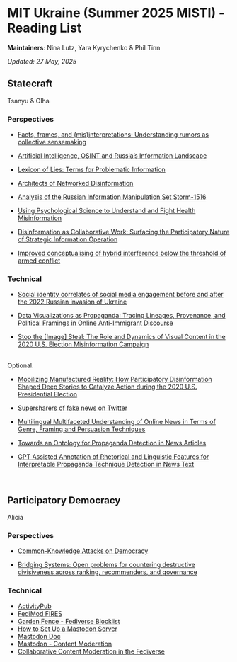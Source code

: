 # MIT Ukraine (Summer 2025 MISTI) - Reading List

**Maintainers**: Nina Lutz, Yara Kyrychenko & Phil Tinn

*Updated: 27 May, 2025*
<br/> 

## Statecraft
Tsanyu & Olha
<br/> 
### Perspectives
- [Facts, frames, and (mis)interpretations: Understanding rumors as collective sensemaking](https://www.cip.uw.edu/2023/12/06/rumors-collective-sensemaking-kate-starbird/)

- [Artificial Intelligence, OSINT and Russia’s Information Landscape](https://cetas.turing.ac.uk/sites/default/files/2023-02/cetas_expert_analysis_-_artificial_intelligence_osint_and_russias_information_landscape.pdf)

- [Lexicon of Lies: Terms for Problematic Information](https://datasociety.net/pubs/oh/DataAndSociety_LexiconofLies.pdf)  

- [Architects of Networked Disinformation](https://newtontechfordev.com/wp-content/uploads/2018/02/ARCHITECTS-OF-NETWORKED-DISINFORMATION-FULL-REPORT.pdf)

- [Analysis of the Russian Information Manipulation Set Storm-1516](https://drive.google.com/file/d/1-mZrWOX7OtDmX7RTDbsSfpW8445hx9vq/view)

- [Using Psychological Science to Understand and Fight Health Misinformation](https://www.apa.org/pubs/reports/misinformation-consensus-statement.pdf)

- [Disinformation as Collaborative Work: Surfacing the Participatory Nature of Strategic Information Operation](https://dl.acm.org/doi/pdf/10.1145/3359229)

- [Improved conceptualising of hybrid interference below the threshold of armed conflict](https://www.tandfonline.com/doi/full/10.1080/09662839.2023.2267478)

### Technical
- [Social identity correlates of social media engagement before and after the 2022 Russian invasion of Ukraine](https://www.nature.com/articles/s41467-024-52179-8)

- [Data Visualizations as Propaganda: Tracing Lineages, Provenance, and Political Framings in Online Anti-Immigrant Discourse](https://github.com/MIT-Ukraine/Digital-Frontlines/blob/main/reading_lists/PDFs/nina_priya_kate_cscw_2025.pdf)

- [Stop the [Image] Steal: The Role and Dynamics of Visual Content in the 2020 U.S. Election Misinformation Campaign](https://dl.acm.org/doi/10.1145/3555599)

<br/> 
Optional:

- [Mobilizing Manufactured Reality: How Participatory Disinformation Shaped Deep Stories to Catalyze Action during the 2020 U.S. Presidential Election
](https://dl.acm.org/doi/abs/10.1145/3579616)

- [Supersharers of fake news on Twitter](https://www.science.org/doi/10.1126/science.adl4435)

- [Multilingual Multifaceted Understanding of Online News in Terms of Genre, Framing and Persuasion Techniques](https://aclanthology.org/2023.acl-long.169.pdf)

- [Towards an Ontology for Propaganda Detection in News Articles](https://link.springer.com/chapter/10.1007/978-3-030-80418-3_35)

- [GPT Assisted Annotation of Rhetorical and Linguistic Features for Interpretable Propaganda Technique Detection in News Text](https://arxiv.org/abs/2407.11827)


<br/> 

## Participatory Democracy
Alicia
<br/> 
### Perspectives

- [Common-Knowledge Attacks on Democracy](https://www.schneier.com/wp-content/uploads/2018/11/Common_Knowledge_Attacks-2.pdf)

- [Bridging Systems: Open problems for countering destructive divisiveness across ranking, recommenders, and governance](https://knightcolumbia.org/content/bridging-systems)


### Technical

- [ActivityPub](https://en.wikipedia.org/wiki/ActivityPub)
- [FediMod FIRES](https://fires.fedimod.org/)
- [Garden Fence - Fediverse Blocklist](https://gardenfence.github.io/)
- [How to Set Up a Mastodon Server](https://www.liquidweb.com/blog/how-to-set-up-mastodon-server/)
- [Mastodon Doc](https://docs.joinmastodon.org/user/run-your-own/)
- [Mastodon - Content Moderation](https://docs.joinmastodon.org/admin/moderation/)
- [Collaborative Content Moderation in the Fediverse](https://arxiv.org/pdf/2501.05871)
<br/> 

